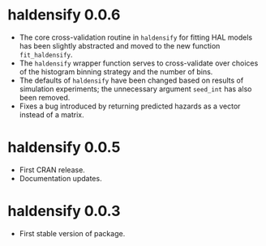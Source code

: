 # haldensify 0.0.6

* The core cross-validation routine in `haldensify` for fitting HAL models has
  been slightly abstracted and moved to the new function `fit_haldensify`.
* The `haldensify` wrapper function serves to cross-validate over choices of
  the histogram binning strategy and the number of bins.
* The defaults of `haldensify` have been changed based on results of simulation
  experiments; the unnecessary argument `seed_int` has also been removed.
* Fixes a bug introduced by returning predicted hazards as a vector instead of
  a matrix.

# haldensify 0.0.5

* First CRAN release.
* Documentation updates.

# haldensify 0.0.3

* First stable version of package.
